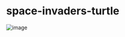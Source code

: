 # space-invaders-turtle
![image](https://user-images.githubusercontent.com/95043218/222934262-d67610e8-0aca-47ad-8c85-2c5c5e8f75d3.png)
